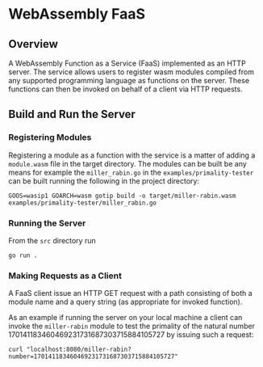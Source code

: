 # WebAssembly FaaS

## Overview

A WebAssembly Function as a Service (FaaS) implemented as an HTTP server.
The service allows users to register wasm modules compiled from any supported programming language
as functions on the server. These functions can then be invoked on behalf of a client via HTTP requests.

## Build and Run the Server
### Registering Modules
Registering a module as a function with the service is a matter of adding a `module.wasm` file in
the target directory. The modules can be built be any means for example the `miller_rabin.go` in
the `examples/primality-tester` can be built running the following in the project directory:
```
GOOS=wasip1 GOARCH=wasm gotip build -o target/miller-rabin.wasm examples/primality-tester/miller_rabin.go
```
### Running the Server
From the `src` directory run 
```
go run .
```

### Making Requests as a Client
A FaaS client issue an HTTP GET request with a path consisting of both a module name
and a query string (as appropriate for invoked function).

As an example if running the server on your local machine a client can invoke the `miller-rabin`
module to test the primality of the natural number 170141183460469231731687303715884105727
by issuing such a request:
```
curl "localhost:8080/miller-rabin?number=170141183460469231731687303715884105727"
```
